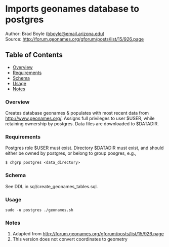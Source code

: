 # Imports geonames database to postgres

Author: Brad Boyle (bboyle@email.arizona.edu)  
Source: http://forum.geonames.org/gforum/posts/list/15/926.page

## Table of Contents

- [Overview](#Overview)
- [Requirements](#Requirements)
- [Schema](#Schema)
- [Usage](#Usage)
- [Notes](#Notes)

### <a name="Overview"></a>Overview

Creates database geonames & populates with most recent data from http://www.geonames.org/. Assigns full privileges to user $USER, while retaining ownership by postgres. Data files are downloaded to $DATADIR.

### <a name="Requirements"></a>Requirements

Postgres role $USER must exist. Directory $DATADIR must exist, and should either be owned by postgres, or belong to group posgres, e.g.,

```
$ chgrp postgres <data_directory>

```

### <a name="Schema"></a>Schema

See DDL in sql/create_geonames_tables.sql.

### <a name="Usage"></a>Usage

```
sudo -u postgres ./geonames.sh

```

### <a name="Notes"></a>Notes

1. Adapted from http://forum.geonames.org/gforum/posts/list/15/926.page
2. This version does not convert coordinates to geometry
